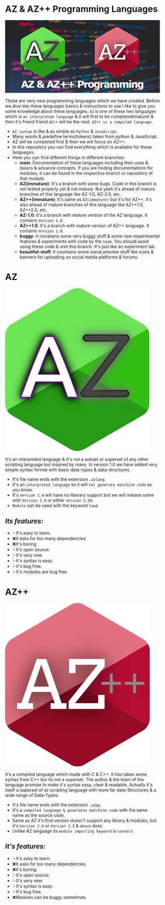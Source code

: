 
# AZ & AZ++ Programming Languages #
![Img](RMImages/AZ&AZ++.png)

These are very new programming languages which we have created. Before we dive into these languages basics & instructions to use I like to give you some knowledge about these languages. `AZ` is one of these two languages which is `an interpreted language` & it will first to be completed(mature) & then it's friend friend `AZ++` will be the next. `AZ++ is a compiled language`.

- `AZ syntax` is like & as simple as `Python` & `JavaScript`.
- Many words & predefine terms(tokens) taken from python & JavaScript.
- AZ will be completed first & then we will focus on AZ++.
- In this repository you can find everything which is available for these languages.
- Here you can find different things in different branches: 
  - **main**: Documentation of these languages including their uses & basics & advance concepts. If you are finding documentations for modules, it can be found in the respective branch or repository of that module.
  - **AZ(immature)**: It's a branch with some bugs. Code in this branch is not tested properly yet & not mature. But yeah it's ahead of mature branches of this language like AZ-1.0, AZ-2.0, etc.
  - **AZ++(immature)**: It's same as `AZ(immature)` but it's for AZ++. it's also ahead of mature branches of this language like AZ++1.0, AZ++2.0, etc.
  - **AZ-1.0**: It's a branch with mature version of the AZ language. It contains `Version 1.0`.
  - **AZ++1.0**: It's a branch with mature version of AZ++ language. It contains `Version 1.0`.
  - **buggy**: It conatains some very buggy stuff & some new experimental features & experiments with code by the `team`. You should avoid using these code & visit this branch. It's just like an experiment lab.
  - **beautiful-stuff**: It countains some social preview stuff like icons & banners for uploading on social media platforms & forums.

# AZ #

![AZ(img)](RMImages/AZ.png)

It's an interpreted language & it's not a subset or superset of any other scripting language but inspired by many. In version 1.0 we have added very simple syntax format with basic data-types & data-structures.

- It's file name ends with the extension `.azlang`.
- It's an `interpreted language` so it will `not generate matchine code` as you know.
- It's `Version 1.0` will have no liberary support but we will release some with `Version 2.0` or either `Version 2.50`.
- `Module` can be used with the keyword `load`.

## *Its features:* ##

- ✨It's easy to learn.
- ❌It asks for too many dependencies.
- ❌It's boring.
- ✨It's open source.
- ✨It's very new.
- ✨It's syntax is easy.
- ✨It's bug free.
- ✨It's modules are bug free.

# AZ++ #

![AZ++(img)](RMImages/AZ++.png)

It's a compiled language which made with C & C++. It has taken some syntax from C++ but its not a superset. The author & the team of the language promise to make it's syntax easy, clear & readable. Actually it's itself a superset of `AZ` scripting language with more far data-Structures & a wide range of Data-Types.

- It's file name ends with the extension `.azpp`.
- It's a `compiled language & generates matchine code` with the same name as the source code.
- Same as AZ it's first version doesn't support any library & modules, but it's `Version 2.0` or `Version 2.5` & `above` does.
- Unlike AZ language its `module importing keyword` is `connect`.

## *It's features:* ##

- ✨It's easy to learn.
- ❌It asks for too many dependencies.
- ❌It's boring.
- ✨It's open source.
- ✨It's very new.
- ✨It's syntax is easy.
- ✨It's bug free.
- ❌Modules can be buggy sometimes.
